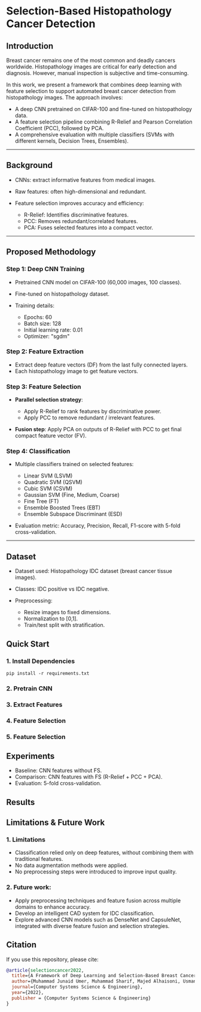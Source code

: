 # Selection-Based Histopathology Cancer Detection

## Introduction
Breast cancer remains one of the most common and deadly cancers worldwide. Histopathology images are critical for early detection and diagnosis. However, manual inspection is subjective and time-consuming.

In this work, we present a framework that combines deep learning with feature selection to support automated breast cancer detection from histopathology images. The approach involves:

- A deep CNN pretrained on CIFAR-100 and fine-tuned on histopathology data.
- A feature selection pipeline combining R-Relief and Pearson Correlation Coefficient (PCC), followed by PCA.
- A comprehensive evaluation with multiple classifiers (SVMs with different kernels, Decision Trees, Ensembles).

---

## Background

- CNNs: extract informative features from medical images.
- Raw features: often high-dimensional and redundant.
- Feature selection improves accuracy and efficiency:

    - R-Relief: Identifies discriminative features.
    - PCC: Removes redundant/correlated features.
    - PCA: Fuses selected features into a compact vector.

---

## Proposed Methodology
### Step 1: Deep CNN Training
- Pretrained CNN model on CIFAR-100 (60,000 images, 100 classes).
- Fine-tuned on histopathology dataset.
- Training details:
    
    - Epochs: 60
    - Batch size: 128
    - Initial learning rate: 0.01
    - Optimizer: "sgdm"

### Step 2: Feature Extraction
- Extract deep feature vectors (DF) from the last fully connected layers.
- Each histopathology image to get feature vectors.

### Step 3: Feature Selection
- **Parallel selection strategy**:

    - Apply R-Relief to rank features by discriminative power.
    - Apply PCC to remove redundant / irrelevant features.

- **Fusion step**: Apply PCA on outputs of R-Relief with PCC to get final compact feature vector (FV).

### Step 4: Classification
- Multiple classifiers trained on selected features:

    - Linear SVM (LSVM)
    - Quadratic SVM (QSVM)
    - Cubic SVM (CSVM)
    - Gaussian SVM (Fine, Medium, Coarse)
    - Fine Tree (FT)
    - Ensemble Boosted Trees (EBT)
    - Ensemble Subspace Discriminant (ESD)

- Evaluation metric: Accuracy, Precision, Recall, F1-score with 5-fold cross-validation.

---

## Dataset
- Dataset used: Histopathology IDC dataset (breast cancer tissue images).
- Classes: IDC positive vs IDC negative.
- Preprocessing:

    - Resize images to fixed dimensions.
    - Normalization to [0,1].
    - Train/test split with stratification.

## Quick Start

### 1. Install Dependencies
```
pip install -r requirements.txt
```

### 2. Pretrain CNN

### 3. Extract Features

### 4. Feature Selection

### 5. Feature Selection

## Experiments
- Baseline: CNN features without FS.
- Comparison: CNN features with FS (R-Relief + PCC + PCA).
- Evaluation: 5-fold cross-validation.

## Results

## Limitations & Future Work

### 1. Limitations
- Classification relied only on deep features, without combining them with traditional features.
- No data augmentation methods were applied.
- No preprocessing steps were introduced to improve input quality.

### 2. Future work:
- Apply preprocessing techniques and feature fusion across multiple domains to enhance accuracy.
- Develop an intelligent CAD system for IDC classification.
- Explore advanced CNN models such as DenseNet and CapsuleNet, integrated with diverse feature fusion and selection strategies.

## Citation
If you use this repository, please cite:

```bibtex
@article{selectioncancer2022,
  title={A Framework of Deep Learning and Selection-Based Breast Cancer Detection from Histopathology Images},
  author={Muhammad Junaid Umer, Muhammad Sharif, Majed Alhaisoni, Usman Tariq, Ye Jin Kim and Byoungchol Chang},
  journal={Computer Systems Science & Engineering},
  year={2022},
  publisher = {Computer Systems Science & Engineering}
}
```
